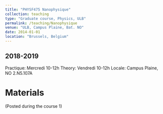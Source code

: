 ```yaml
---
title: "PHYSF475 Nanophysique"
collection: teaching
type: "Graduate course, Physics, ULB"
permalink: /teaching/Nanophysique
venue: "ULB, Campus Plaine, Bat. NO"
date: 2014-01-01
location: "Brussels, Belgium"
---
```


2018-2019
---------
Practique: Mercredi 10-12h
Theory: Vendredi 10-12h
Locale: Campus Plaine, NO 2.N5.107A

Materials
======

(Posted during the course 1)

